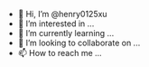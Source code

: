 - 👋 Hi, I’m @henry0125xu
- 👀 I’m interested in ...
- 🌱 I’m currently learning ...
- 💞️ I’m looking to collaborate on ...
- 📫 How to reach me ...

<!---
henry0125xu/henry0125xu is a ✨ special ✨ repository because its `README.md` (this file) appears on your GitHub profile.
You can click the Preview link to take a look at your changes.
--->
